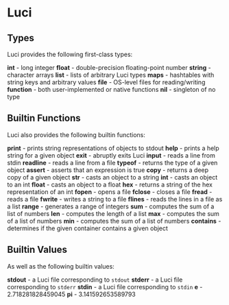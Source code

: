 Luci
====

## Types
Luci provides the following first-class types:

**int** - long integer
**float** - double-precision floating-point number
**string** - character arrays
**list** - lists of arbitrary Luci types
**maps** - hashtables with string keys and arbitrary values
**file** - OS-level files for reading/writing
**function** - both user-implemented or native functions
**nil** - singleton of no type

## Builtin Functions
Luci also provides the following builtin functions:

**print** - prints string representations of objects to stdout
**help** - prints a help string for a given object
**exit** - abruptly exits Luci
**input** - reads a line from stdin
**readline** - reads a line from a file
**typeof** - returns the type of a given object
**assert** - asserts that an expression is true
**copy** - returns a deep copy of a given object
**str** - casts an object to a string
**int** - casts an object to an int
**float** - casts an object to a float
**hex** - returns a string of the hex representation of an int
**fopen** - opens a file
**fclose** - closes a file
**fread** - reads a file
**fwrite** - writes a string to a file
**flines** - reads the lines in a file as a list
**range** - generates a range of integers
**sum** - computes the sum of a list of numbers
**len** - computes the length of a list
**max** - computes the sum of a list of numbers
**min** - computes the sum of a list of numbers
**contains** - determines if the given container contains a given object

## Builtin Values
As well as the following builtin values:

**stdout** - a Luci file corresponding to `stdout`
**stderr** - a Luci file corresponding to `stderr`
**stdin** - a Luci file corresponding to `stdin`
**e** - 2.718281828459045
**pi** - 3.141592653589793
